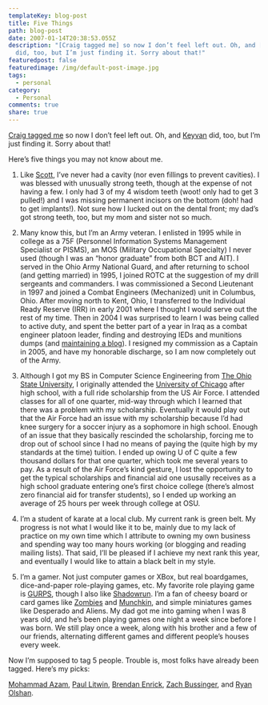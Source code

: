 ```yaml
---
templateKey: blog-post
title: Five Things
path: blog-post
date: 2007-01-14T20:38:53.055Z
description: "[Craig tagged me] so now I don’t feel left out. Oh, and [Keyvan]
  did, too, but I’m just finding it. Sorry about that!"
featuredpost: false
featuredimage: /img/default-post-image.jpg
tags:
  - personal
category:
  - Personal
comments: true
share: true
---
```

<!--StartFragment-->

[Craig tagged me](http://dotnetjunkies.com/WebLog/craigshoemaker/archive/2007/01/11/five_things_2007.aspx) so now I don’t feel left out. Oh, and [Keyvan](http://nayyeri.net/archive/2007/01/01/five-things-you-didn-t-know-about-me.aspx) did, too, but I’m just finding it. Sorry about that!

Here’s five things you may not know about me.

1. Like [Scott](http://www.hanselman.com/blog/FiveThingsYouSeriouslyDidntKnowAboutMe.aspx), I’ve never had a cavity (nor even fillings to prevent cavities). I was blessed with unusually strong teeth, though at the expense of not having a few. I only had 3 of my 4 wisdom teeth (woot! only had to get 3 pulled!) and I was missing permanent incisors on the bottom (doh! had to get implants!). Not sure how I lucked out on the dental front; my dad’s got strong teeth, too, but my mom and sister not so much.

2. Many know this, but I’m an Army veteran. I enlisted in 1995 while in college as a 75F (Personnel Information Systems Management Specialist or PISMS), an MOS (Military Occupational Specialty) I never used (though I was an “honor graduate” from both BCT and AIT). I served in the Ohio Army National Guard, and after returning to school (and getting married) in 1995, I joined ROTC at the suggestion of my drill sergeants and commanders. I was commissioned a Second Lieutenant in 1997 and joined a Combat Engineers (Mechanized) unit in Columbus, Ohio. After moving north to Kent, Ohio, I transferred to the Individual Ready Reserve (IRR) in early 2001 where I thought I would serve out the rest of my time. Then in 2004 I was surprised to learn I was being called to active duty, and spent the better part of a year in Iraq as a combat engineer platoon leader, finding and destroying IEDs and munitions dumps (and [maintaining a blog](http://armyadvice.org/blogs/armysteve)). I resigned my commission as a Captain in 2005, and have my honorable discharge, so I am now completely out of the Army.

3. Although I got my BS in Computer Science Engineering from [The Ohio State University](http://osu.edu/), I originally attended the [University of Chicago](http://www.uchicago.edu/) after high school, with a full ride scholarship from the US Air Force. I attended classes for all of one quarter, mid-way through which I learned that there was a problem with my scholarship. Eventually it would play out that the Air Force had an issue with my scholarship because I’d had knee surgery for a soccer injury as a sophomore in high school. Enough of an issue that they basically rescinded the scholarship, forcing me to drop out of school since I had no means of paying the (quite high by my standards at the time) tuition. I ended up owing U of C quite a few thousand dollars for that one quarter, which took me several years to pay. As a result of the Air Force’s kind gesture, I lost the opportunity to get the typical scholarships and financial aid one ususally receives as a high school graduate entering one’s first choice college (there’s almost zero financial aid for transfer students), so I ended up working an average of 25 hours per week through college at OSU.

4. I’m a student of karate at a local club. My current rank is green belt. My progress is not what I would like it to be, mainly due to my lack of practice on my own time which I attribute to owning my own business and spending way too many hours working (or blogging and reading mailing lists). That said, I’ll be pleased if I achieve my next rank this year, and eventually I would like to attain a black belt in my style.

5. I’m a gamer. Not just computer games or XBox, but real boardgames, dice-and-paper role-playing games, etc. My favorite role playing game is [GURPS](http://www.sjgames.com/gurps), though I also like [Shadowrun](http://www.shadowrunrpg.com/). I’m a fan of cheesy board or card games like [Zombies](http://www.twilightcreationsinc.com/) and [Munchkin](http://www.sjgames.com/munchkin/game), and simple miniatures games like Desperado and Aliens. My dad got me into gaming when I was 8 years old, and he’s been playing games one night a week since before I was born. We still play once a week, along with his brother and a few of our friends, alternating different games and different people’s houses every week.

Now I’m supposed to tag 5 people. Trouble is, most folks have already been tagged. Here’s my picks:

[Mohammad Azam](http://ardalis.com/blogs/azamsharp/default.aspx), [Paul Litwin](http://ardalis.com/blogs/plitwin/default.aspx), [Brendan Enrick](http://ardalis.com/blogs/name), [Zach Bussinger](http://ardalis.com/blogs/learning_net/default.aspx), and [Ryan Olshan](http://community.strongcoders.com/blogs/ryan).

<!--EndFragment-->